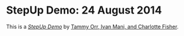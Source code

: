 # StepUp Demo: 24 August 2014

This is a [*StepUp Demo*](http://www.example.com)
by [Tammy Orr, Ivan Mani, and Charlotte Fisher](http://www.endsvchack.com/projects/stepup).